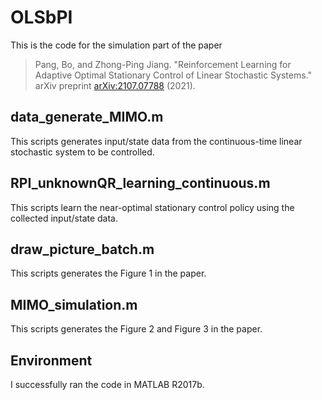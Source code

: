 # OLSbPI
This is the code for the simulation part of the paper 
> Pang, Bo, and Zhong-Ping Jiang. "Reinforcement Learning for Adaptive Optimal Stationary Control of Linear Stochastic Systems." arXiv preprint [arXiv:2107.07788](https://arxiv.org/abs/2107.07788) (2021).
## data_generate_MIMO.m
This scripts generates input/state data from the continuous-time linear stochastic system to be controlled.
## RPI_unknownQR_learning_continuous.m
This scripts learn the near-optimal stationary control policy using the collected input/state data.
## draw_picture_batch.m
This scripts generates the Figure 1 in the paper.
## MIMO_simulation.m
This scripts generates the Figure 2 and Figure 3 in the paper.
## Environment
I successfully ran the code in MATLAB R2017b.

